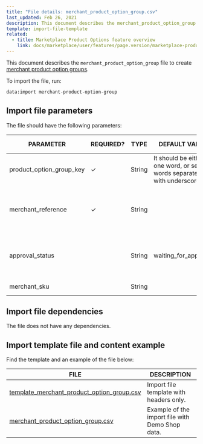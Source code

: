 ```yaml
---
title: "File details: merchant_product_option_group.csv"
last_updated: Feb 26, 2021
description: This document describes the merchant_product_option_group file to create product options for merchants.
template: import-file-template
related:
  - title: Marketplace Product Options feature overview
    link: docs/marketplace/user/features/page.version/marketplace-product-options-feature-overview.html
---
```


This document describes the `merchant_product_option_group` file to create [merchant product option groups](/docs/marketplace/user/features/{{page.version}}/marketplace-product-options-feature-overview.html).

To import the file, run:

```bash
data:import merchant-product-option-group
```

## Import file parameters

The file should have the following parameters:

| PARAMETER | REQUIRED? | TYPE | DEFAULT VALUE | REQUIREMENTS OR COMMENTS | DESCRIPTION |
| ---------- | ---------- | ------- | ------------- | ------------------ | ------------- |
| product_option_group_key | &check;  | String   | It should be either one word, or several words separated with underscore.    | Unique   | Glossary key for a product option group. |
| merchant_reference | &check;     | String |      |      | Unique identifier of the merchant the product option group belongs to. |
| approval_status  |     | String | waiting_for_approval     | Possible values: <ul><li>waiting_for_approval</li><li>approved</li><li>denied</li></ul>  | [Approval status](/docs/marketplace/user/features/{{page.version}}/marketplace-product-options-feature-overview.html#marketplace-product-options-approval-statuses) of the product option group.   |
| merchant_sku  |     | String |      | External merchant SKU in the merchant's ERP.   |

## Import file dependencies

The file does not have any dependencies.

## Import template file and content example

Find the template and an example of the file below:

| FILE  | DESCRIPTION    |
| ------------------------------- | ----------------------- |
| [template_merchant_product_option_group.csv](https://spryker.s3.eu-central-1.amazonaws.com/docs/Marketplace/dev+guides/Data+import/File+details%3A+merchant_product_option_group.csv/template_merchant_product_option_group.csv) | Import file template with headers only.         |
| [merchant_product_option_group.csv](https://spryker.s3.eu-central-1.amazonaws.com/docs/Marketplace/dev+guides/Data+import/File+details%3A+merchant_product_option_group.csv/merchant_product_option_group.csv) | Example of the import file with Demo Shop data. |
